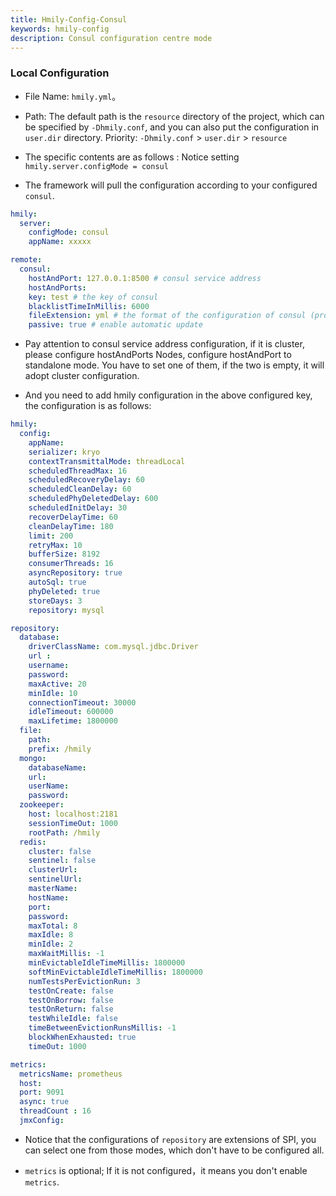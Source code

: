 ```yaml
---
title: Hmily-Config-Consul
keywords: hmily-config
description: Consul configuration centre mode
---
```


### Local Configuration  

- File Name: `hmily.yml`。

- Path: The default path is the `resource` directory of the project, which can be specified by `-Dhmily.conf`, and you can also put the configuration in `user.dir` directory. 
         Priority: `-Dhmily.conf` > `user.dir` > `resource` 

- The specific contents are as follows : Notice setting `hmily.server.configMode = consul`

- The framework will pull the configuration according to your configured `consul`.

```yml
hmily:
  server:
    configMode: consul
    appName: xxxxx

remote:
  consul:
    hostAndPort: 127.0.0.1:8500 # consul service address
    hostAndPorts: 
    key: test # the key of consul
    blacklistTimeInMillis: 6000
    fileExtension: yml # the format of the configuration of consul (properties or yml)
    passive: true # enable automatic update

```
- Pay attention to consul service address configuration, if it is cluster, please configure hostAndPorts Nodes, configure hostAndPort to standalone mode. You have to set one of them, if the two is empty, it will adopt cluster configuration.    

- And you need to add hmily configuration in the above configured key, the configuration is as follows:

```yml
hmily:
  config:
    appName: 
    serializer: kryo
    contextTransmittalMode: threadLocal
    scheduledThreadMax: 16
    scheduledRecoveryDelay: 60
    scheduledCleanDelay: 60
    scheduledPhyDeletedDelay: 600
    scheduledInitDelay: 30
    recoverDelayTime: 60
    cleanDelayTime: 180
    limit: 200
    retryMax: 10
    bufferSize: 8192
    consumerThreads: 16
    asyncRepository: true
    autoSql: true
    phyDeleted: true
    storeDays: 3
    repository: mysql

repository:
  database:
    driverClassName: com.mysql.jdbc.Driver
    url :
    username:
    password:
    maxActive: 20
    minIdle: 10
    connectionTimeout: 30000
    idleTimeout: 600000
    maxLifetime: 1800000
  file:
    path:
    prefix: /hmily
  mongo:
    databaseName:
    url:
    userName:
    password:
  zookeeper:
    host: localhost:2181
    sessionTimeOut: 1000
    rootPath: /hmily
  redis:
    cluster: false
    sentinel: false
    clusterUrl:
    sentinelUrl:
    masterName:
    hostName:
    port:
    password:
    maxTotal: 8
    maxIdle: 8
    minIdle: 2
    maxWaitMillis: -1
    minEvictableIdleTimeMillis: 1800000
    softMinEvictableIdleTimeMillis: 1800000
    numTestsPerEvictionRun: 3
    testOnCreate: false
    testOnBorrow: false
    testOnReturn: false
    testWhileIdle: false
    timeBetweenEvictionRunsMillis: -1
    blockWhenExhausted: true
    timeOut: 1000

metrics:
  metricsName: prometheus
  host:
  port: 9091
  async: true
  threadCount : 16
  jmxConfig:
```

* Notice that the configurations of `repository` are extensions of SPI, you can select one from those modes, which don't have to be configured all.

* `metrics` is optional; If it is not configured，it means you don't enable `metrics`.


 